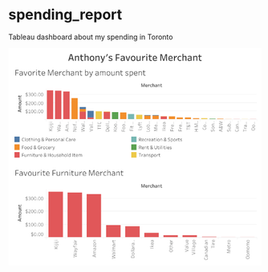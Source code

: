 # spending_report
Tableau dashboard about my spending in Toronto

![My Image](Dashboard-Fav-Merc.png)
